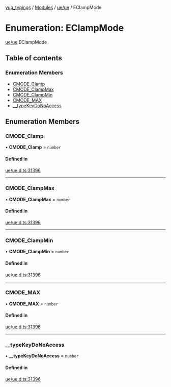 [yug_typings](../README.md) / [Modules](../modules.md) / [ue/ue](../modules/ue_ue.md) / EClampMode

# Enumeration: EClampMode

[ue/ue](../modules/ue_ue.md).EClampMode

## Table of contents

### Enumeration Members

- [CMODE\_Clamp](ue_ue.EClampMode.md#cmode_clamp)
- [CMODE\_ClampMax](ue_ue.EClampMode.md#cmode_clampmax)
- [CMODE\_ClampMin](ue_ue.EClampMode.md#cmode_clampmin)
- [CMODE\_MAX](ue_ue.EClampMode.md#cmode_max)
- [\_\_typeKeyDoNoAccess](ue_ue.EClampMode.md#__typekeydonoaccess)

## Enumeration Members

### CMODE\_Clamp

• **CMODE\_Clamp** = `number`

#### Defined in

[ue/ue.d.ts:31396](https://github.com/YugMetaverse/yug_typings/blob/b7d9b19/ue/ue.d.ts#L31396)

___

### CMODE\_ClampMax

• **CMODE\_ClampMax** = `number`

#### Defined in

[ue/ue.d.ts:31396](https://github.com/YugMetaverse/yug_typings/blob/b7d9b19/ue/ue.d.ts#L31396)

___

### CMODE\_ClampMin

• **CMODE\_ClampMin** = `number`

#### Defined in

[ue/ue.d.ts:31396](https://github.com/YugMetaverse/yug_typings/blob/b7d9b19/ue/ue.d.ts#L31396)

___

### CMODE\_MAX

• **CMODE\_MAX** = `number`

#### Defined in

[ue/ue.d.ts:31396](https://github.com/YugMetaverse/yug_typings/blob/b7d9b19/ue/ue.d.ts#L31396)

___

### \_\_typeKeyDoNoAccess

• **\_\_typeKeyDoNoAccess** = `number`

#### Defined in

[ue/ue.d.ts:31396](https://github.com/YugMetaverse/yug_typings/blob/b7d9b19/ue/ue.d.ts#L31396)
